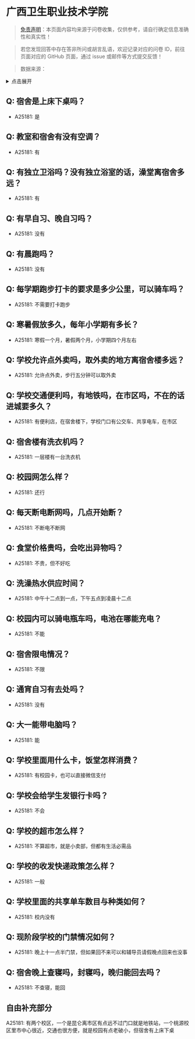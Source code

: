 # 广西卫生职业技术学院

> [免责声明](https://colleges.chat/#_3)：本页面内容均来源于问卷收集，仅供参考，请自行确定信息准确性和真实性！

> 若您发现回答中存在答非所问或胡言乱语，欢迎记录对应的问卷 ID，前往页面对应的 GitHub 页面，通过 issue 或邮件等方式提交反馈！

> 数据来源：

<details><summary>点击展开</summary>
<ul>
<li>A25181: 匿名 (2024 年 06 月)</li>
</ul>
</details>

## Q: 宿舍是上床下桌吗？

- A25181: 是

## Q: 教室和宿舍有没有空调？

- A25181: 有

## Q: 有独立卫浴吗？没有独立浴室的话，澡堂离宿舍多远？

- A25181: 有

## Q: 有早自习、晚自习吗？

- A25181: 没有

## Q: 有晨跑吗？

- A25181: 没有

## Q: 每学期跑步打卡的要求是多少公里，可以骑车吗？

- A25181: 不需要打卡跑步

## Q: 寒暑假放多久，每年小学期有多长？

- A25181: 寒假一个月，暑假两个月，小学期四个月左右

## Q: 学校允许点外卖吗，取外卖的地方离宿舍楼多远？

- A25181: 允许点外卖，步行五分钟可以取外卖

## Q: 学校交通便利吗，有地铁吗，在市区吗，不在的话进城要多久？

- A25181: 有便利店，在宿舍楼下，学校门口有公交车、共享电车，在市区

## Q: 宿舍楼有洗衣机吗？

- A25181: 一层楼有一台洗衣机

## Q: 校园网怎么样？

- A25181: 还行

## Q: 每天断电断网吗，几点开始断？

- A25181: 不断电不断网

## Q: 食堂价格贵吗，会吃出异物吗？

- A25181: 不贵，但不好吃

## Q: 洗澡热水供应时间？

- A25181: 中午十二点到一点，下午五点到凌晨十二点

## Q: 校园内可以骑电瓶车吗，电池在哪能充电？

- A25181: 不能

## Q: 宿舍限电情况？

- A25181: 不限

## Q: 通宵自习有去处吗？

- A25181: 没有

## Q: 大一能带电脑吗？

- A25181: 能

## Q: 学校里面用什么卡，饭堂怎样消费？

- A25181: 有校园卡，也可以直接微信支付

## Q: 学校会给学生发银行卡吗？

- A25181: 不会

## Q: 学校的超市怎么样？

- A25181: 不算超市，就是小卖部，但都有生活必需品

## Q: 学校的收发快递政策怎么样？

- A25181: 一般

## Q: 学校里面的共享单车数目与种类如何？

- A25181: 校内没有

## Q: 现阶段学校的门禁情况如何？

- A25181: 晚上十一点半门禁，但如果回不来可以和辅导员请假晚点回来也没事

## Q: 宿舍晚上查寝吗，封寝吗，晚归能回去吗？

- A25181: 不查寝，能回

## 自由补充部分

A25181: 有两个校区，一个是昆仑离市区有点远不过门口就是地铁站，一个桃源校区里市中心很近，交通也很方便，就是校园有点老破小，但宿舍有上床下桌